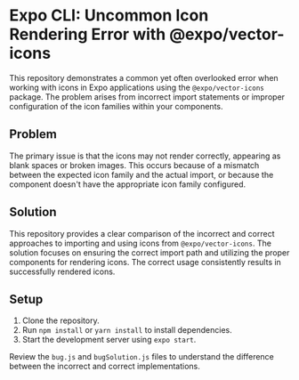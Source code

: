 # Expo CLI: Uncommon Icon Rendering Error with @expo/vector-icons

This repository demonstrates a common yet often overlooked error when working with icons in Expo applications using the `@expo/vector-icons` package. The problem arises from incorrect import statements or improper configuration of the icon families within your components.

## Problem

The primary issue is that the icons may not render correctly, appearing as blank spaces or broken images. This occurs because of a mismatch between the expected icon family and the actual import, or because the component doesn't have the appropriate icon family configured.

## Solution

This repository provides a clear comparison of the incorrect and correct approaches to importing and using icons from `@expo/vector-icons`.  The solution focuses on ensuring the correct import path and utilizing the proper components for rendering icons.  The correct usage consistently results in successfully rendered icons.

## Setup

1. Clone the repository.
2. Run `npm install` or `yarn install` to install dependencies.
3. Start the development server using `expo start`. 

Review the `bug.js` and `bugSolution.js` files to understand the difference between the incorrect and correct implementations.